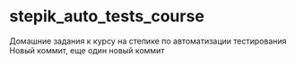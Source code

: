 # stepik_auto_tests_course
Домашние задания к курсу на степике по автоматизации тестирования 
Новый коммит, еще один новый коммит
